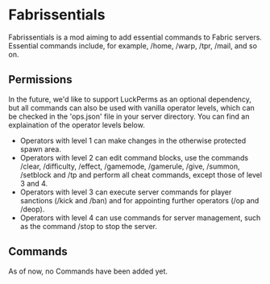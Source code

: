 # Fabrissentials
Fabrissentials is a mod aiming to add essential commands to Fabric servers.
Essential commands include, for example, /home, /warp, /tpr, /mail, and so on.

## Permissions
In the future, we'd like to support LuckPerms as an optional dependency, but all commands can also be used with vanilla operator levels,
which can be checked in the 'ops.json' file in your server directory.
You can find an explaination of the operator levels below.

- Operators with level 1 can make changes in the otherwise protected spawn area.
- Operators with level 2 can edit command blocks, use the commands /clear, /difficulty, /effect, /gamemode, /gamerule, /give, /summon, /setblock and /tp and perform all cheat commands, except those of level 3 and 4.
- Operators with level 3 can execute server commands for player sanctions (/kick and /ban) and for appointing further operators (/op and /deop).
- Operators with level 4 can use commands for server management, such as the command /stop to stop the server.

## Commands
As of now, no Commands have been added yet.
